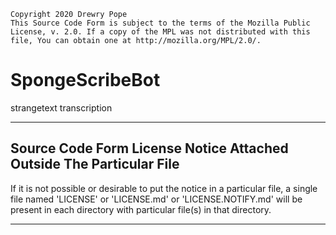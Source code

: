     Copyright 2020 Drewry Pope
    This Source Code Form is subject to the terms of the Mozilla Public
    License, v. 2.0. If a copy of the MPL was not distributed with this
    file, You can obtain one at http://mozilla.org/MPL/2.0/.

# SpongeScribeBot
strangetext transcription

----


## Source Code Form License Notice Attached Outside The Particular File

If it is not possible or desirable to put the notice in a particular file,
a single file named 'LICENSE' or 'LICENSE.md' or 'LICENSE.NOTIFY.md' will
be present in each directory with particular file(s) in that directory.


----

